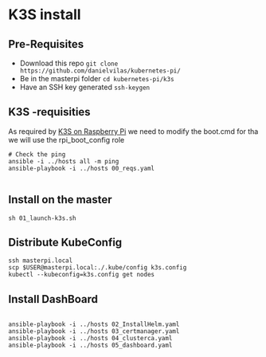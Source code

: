 # K3S install

## Pre-Requisites
* Download this repo `git clone https://github.com/danielvilas/kubernetes-pi/`
* Be in the masterpi folder `cd kubernetes-pi/k3s`
* Have an SSH key generated `ssh-keygen`


## K3S -requisities

As required by [K3S on Raspberry Pi](https://docs.k3s.io/advanced#raspberry-pi) we need to modify the boot.cmd for tha we will use the 
rpi_boot_config role

```
# Check the ping
ansible -i ../hosts all -m ping
ansible-playbook -i ../hosts 00_reqs.yaml


```

## Install on the master
```
sh 01_launch-k3s.sh
```

## Distribute KubeConfig
```
ssh masterpi.local
scp $USER@masterpi.local:./.kube/config k3s.config
kubectl --kubeconfig=k3s.config get nodes
```

## Install DashBoard
```

ansible-playbook -i ../hosts 02_InstallHelm.yaml
ansible-playbook -i ../hosts 03_certmanager.yaml
ansible-playbook -i ../hosts 04_clusterca.yaml
ansible-playbook -i ../hosts 05_dashboard.yaml

```